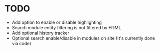 TODO
====

 * Add option to enable or disable highlighting
 * Search module entity filtering is not filtered by HTML
 * Add optional history tracker
 * Optional search enable/disable in modules on site (It's currently done via code)